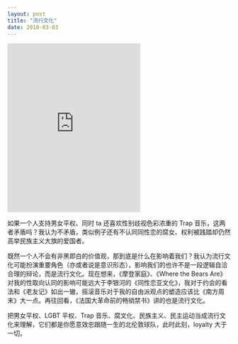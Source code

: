 ```yaml
---
layout: post
title: "流行文化"
date: 2018-03-03
---
```

<iframe src="https://open.spotify.com/embed/track/4cGeMgLcykDLAazHFpbZbU" width="300" height="380" frameborder="0" allowtransparency="true" allow="encrypted-media"></iframe>

如果一个人支持男女平权、同时 ta 还喜欢性别歧视色彩浓重的 Trap 音乐，这两者矛盾吗？我认为不矛盾，类似例子还有不认同同性恋的腐女、权利被践踏却仍然高举民族主义大旗的爱国者。

既然一个人不会有非黑即白的价值观，那到底是什么在影响着我们？我认为流行文化可能扮演重要角色（亦或者说是意识形态），影响我们的也许不是一段逻辑自洽合理的辩论，而是流行文化。现在想来，《摩登家庭》、《Where the Bears Are》对我的性取向认同的影响可能远大于李银河的《同性恋亚文化》，我对于约会的看法和《老友记》如出一辙，摇滚音乐对于我的自由派观点的塑造应该比《南方周末》大一点。再往回看，《法国大革命前的畅销禁书》讲的也是流行文化。

把男女平权、LGBT 平权、Trap 音乐、腐文化、民族主义、民主运动当成流行文化来理解，它们都是你愿意效忠跟随一生的北伦敦球队，此时此刻，loyalty 大于一切。
